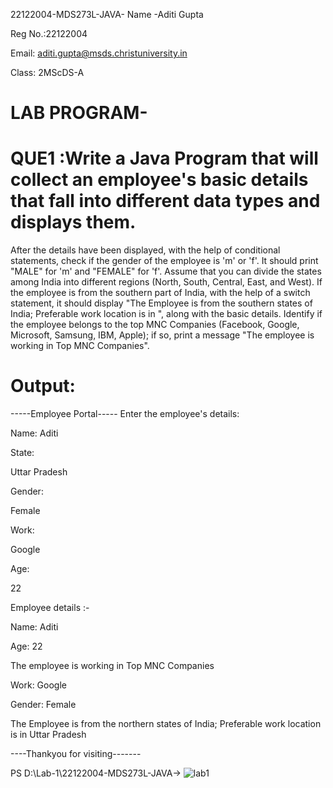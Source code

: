  22122004-MDS273L-JAVA-
 Name -Aditi Gupta

 Reg No.:22122004

 Email: aditi.gupta@msds.christuniversity.in

 Class: 2MScDS-A


# LAB PROGRAM-
# QUE1 :Write a Java Program that will collect an employee's basic details that fall into different data types and displays them.
After the details have been displayed, with the help of conditional statements, check if the gender of the employee is 'm' or 'f'. It should print "MALE" for 'm' and "FEMALE" for 'f'.
Assume that you can divide the states among India into different regions (North, South, Central, East, and West). If the employee is from the southern part of India, with the help of a switch statement, it should display "The Employee is from the southern states of India; Preferable work location is in <state>", along with the basic details.
Identify if the employee belongs to the top MNC Companies (Facebook, Google, Microsoft, Samsung, IBM, Apple); if so, print a message "The employee is working in Top MNC Companies".
  
# Output:

 -----Employee Portal-----
Enter the employee's details:
  
Name: 
Aditi
  
State:
  
Uttar Pradesh

Gender: 
  
Female

Work: 

Google

Age: 

22

Employee details :- 

  Name: Aditi
  
  Age: 22

  The employee is working in Top MNC Companies

  Work: Google

  Gender: Female

  The Employee is from the northern states of India; Preferable work location is in Uttar Pradesh

  ----Thankyou for visiting-------

  PS D:\Lab-1\22122004-MDS273L-JAVA-> 
  ![lab1](https://github.com/Aditi0902khandelwal/22122004-MDS273L-JAVA-/assets/118044645/538ffe6f-a635-4ce1-94db-4fec348a38fe)

